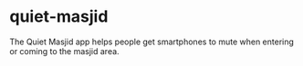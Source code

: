 # quiet-masjid
The Quiet Masjid app helps people get smartphones to mute when entering or coming to the masjid area.
